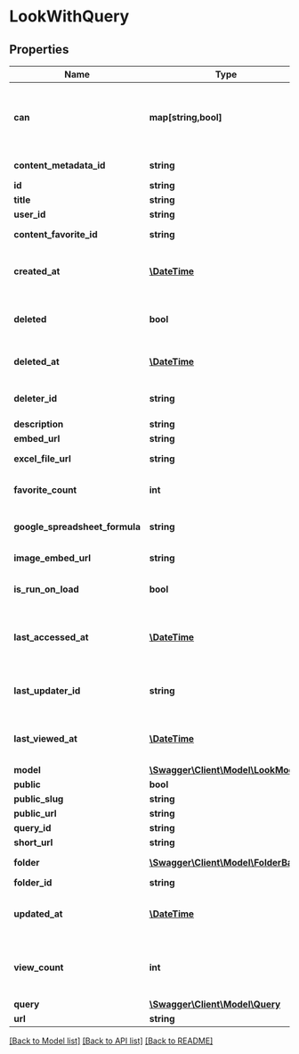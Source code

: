 # LookWithQuery

## Properties
Name | Type | Description | Notes
------------ | ------------- | ------------- | -------------
**can** | **map[string,bool]** | Operations the current user is able to perform on this object | [optional] 
**content_metadata_id** | **string** | Id of content metadata | [optional] 
**id** | **string** | Unique Id | [optional] 
**title** | **string** | Look Title | [optional] 
**user_id** | **string** | User Id | [optional] 
**content_favorite_id** | **string** | Content Favorite Id | [optional] 
**created_at** | [**\DateTime**](\DateTime.md) | Time that the Look was created. | [optional] 
**deleted** | **bool** | Whether or not a look is &#39;soft&#39; deleted. | [optional] 
**deleted_at** | [**\DateTime**](\DateTime.md) | Time that the Look was deleted. | [optional] 
**deleter_id** | **string** | Id of User that deleted the look. | [optional] 
**description** | **string** | Description | [optional] 
**embed_url** | **string** | Embed Url | [optional] 
**excel_file_url** | **string** | Excel File Url | [optional] 
**favorite_count** | **int** | Number of times favorited | [optional] 
**google_spreadsheet_formula** | **string** | Google Spreadsheet Formula | [optional] 
**image_embed_url** | **string** | Image Embed Url | [optional] 
**is_run_on_load** | **bool** | auto-run query when Look viewed | [optional] 
**last_accessed_at** | [**\DateTime**](\DateTime.md) | Time that the Look was last accessed by any user | [optional] 
**last_updater_id** | **string** | Id of User that last updated the look. | [optional] 
**last_viewed_at** | [**\DateTime**](\DateTime.md) | Time last viewed in the Looker web UI | [optional] 
**model** | [**\Swagger\Client\Model\LookModel**](LookModel.md) | Model | [optional] 
**public** | **bool** | Is Public | [optional] 
**public_slug** | **string** | Public Slug | [optional] 
**public_url** | **string** | Public Url | [optional] 
**query_id** | **string** | Query Id | [optional] 
**short_url** | **string** | Short Url | [optional] 
**folder** | [**\Swagger\Client\Model\FolderBase**](FolderBase.md) | Folder of this Look | [optional] 
**folder_id** | **string** | Folder Id | [optional] 
**updated_at** | [**\DateTime**](\DateTime.md) | Time that the Look was updated. | [optional] 
**view_count** | **int** | Number of times viewed in the Looker web UI | [optional] 
**query** | [**\Swagger\Client\Model\Query**](Query.md) | Query | [optional] 
**url** | **string** | Url | [optional] 

[[Back to Model list]](../README.md#documentation-for-models) [[Back to API list]](../README.md#documentation-for-api-endpoints) [[Back to README]](../README.md)


